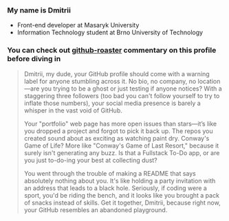 ### My name is Dmitrii
- Front-end developer at Masaryk University
- Information Technology student at Brno University of Technology

### You can check out [github-roaster](https://github-roast.pages.dev/) commentary on this profile before diving in

> Dmitrii, my dude, your GitHub profile should come with a warning label for anyone stumbling across it. No bio, no company, no location—are you trying to be a ghost or just testing if anyone notices? With a staggering three followers (too bad you can't follow yourself to try to inflate those numbers), your social media presence is barely a whisper in the vast void of GitHub.
>
> Your "portfolio" web page has more open issues than stars—it’s like you dropped a project and forgot to pick it back up. The repos you created sound about as exciting as watching paint dry. Conway's Game of Life? More like "Conway's Game of Last Resort," because it surely isn't generating any buzz. Is that a Fullstack To-Do app, or are you just to-do-ing your best at collecting dust?
>
> You went through the trouble of making a README that says absolutely nothing about you. It's like holding a party invitation with an address that leads to a black hole. Seriously, if coding were a sport, you'd be riding the bench, and it looks like you brought a pack of snacks instead of skills. Get it together, Dmitrii, because right now, your GitHub resembles an abandoned playground.

<!--
It is a ✨ _special_ ✨ repository because its `README.md` (this file) appears on your GitHub profile.

Here are some ideas to get you started:

- 🔭 I’m currently working on ...
- 🌱 I’m currently learning ...
- 👯 I’m looking to collaborate on ...
- 🤔 I’m looking for help with ...
- 💬 Ask me about ...
- 📫 How to reach me: ...
- 😄 Pronouns: ...
- ⚡ Fun fact: ...
-->
